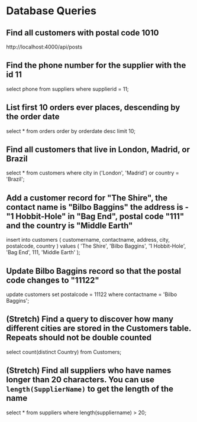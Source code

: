 # Database Queries

## Find all customers with postal code 1010

http://localhost:4000/api/posts

## Find the phone number for the supplier with the id 11

select phone from suppliers where supplierid = 11;

## List first 10 orders ever places, descending by the order date

select * from orders order by orderdate desc limit 10; 

## Find all customers that live in London, Madrid, or Brazil

select * from customers where city in ('London', 'Madrid') or country = 'Brazil';

## Add a customer record for "The Shire", the contact name is "Bilbo Baggins" the address is -"1 Hobbit-Hole" in "Bag End", postal code "111" and the country is "Middle Earth"

insert into customers (
customername, 
contactname, 
address, 
city, 
postalcode, 
country
) values (
	'The Shire',
    'Bilbo Baggins',
    '1 Hobbit-Hole',
    'Bag End',
    111,
    'Middle Earth'
);

## Update Bilbo Baggins record so that the postal code changes to "11122"

update customers
set postalcode = 11122
where contactname = 'Bilbo Baggins';

## (Stretch) Find a query to discover how many different cities are stored in the Customers table. Repeats should not be double counted

select count(distinct Country) from Customers;

## (Stretch) Find all suppliers who have names longer than 20 characters. You can use `length(SupplierName)` to get the length of the name

select * from suppliers where length(suppliername) > 20;
